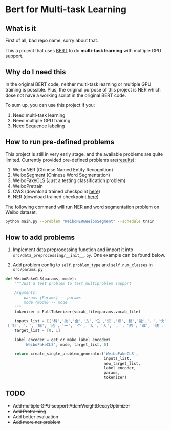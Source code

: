 # Bert for Multi-task Learning

## What is it

First of all, bad repo name, sorry about that.

This a project that uses [BERT](https://github.com/google-research/bert) to do **multi-task learning** with multiple GPU support.

## Why do I need this

In the original BERT code, neither multi-task learning or multiple GPU training is possible. Plus, the original purpose of this project is NER which dose not have a working script in the original BERT code.

To sum up, you can use this project if you:

1. Need multi-task learning
2. Need multiple GPU training
3. Need Sequence labeling

## How to run pre-defined problems

This project is still in very early stage, and the available problems are quite limited. Currently provided pre-defined problems are([results](src/data_preprocessing/README.md)):

1. WeiboNER (Chinese Named Entity Recognition)
2. WeiboSegment (Chinese Word Segmentation)
3. WeiboFakeCLS (Just a testing classification problem)
4. WeiboPretrain
5. CWS (download trained checkpoint [here](https://1drv.ms/f/s!An_n1-LB8-2dgetSfhcrMKkjE5VSWA))
6. NER (download trained checkpoint [here](https://1drv.ms/f/s!An_n1-LB8-2dgetZrmW7a2hH2kSluw))

The following command will run NER and word segmentation problem on Weibo dataset.

```bash
python main.py --problem "WeiboNER&WeiboSegment" --schedule train
```

## How to add problems

1. Implement data preprocessing function and import it into `src/data_preprocessing/__init__.py`. One example can be found below.


2. Add problem config to `self.problem_type` and `self.num_classes` in `src/params.py`

```python
def WeiboFakeCLS(params, mode):
    """Just a test problem to test multiproblem support

    Arguments:
        params {Params} -- params
        mode {mode} -- mode
    """
    tokenizer = FullTokenizer(vocab_file=params.vocab_file)

    inputs_list = [['科','技','全','方','位','资','讯','智','能','，','快','捷','的','汽','车','生','活','需','要','有','三','屏','一','云','爱','你'],
 ['对', '，', '输', '给', '一', '个', '女', '人', '，', '的', '成', '绩', '。', '失', '望']]
    target_list = [0, 1]

    label_encoder = get_or_make_label_encoder(
        'WeiboFakeCLS', mode, target_list, 0)

    return create_single_problem_generator('WeiboFakeCLS',
                                           inputs_list,
                                           new_target_list,
                                           label_encoder,
                                           params,
                                           tokenizer)
```

## TODO

- ~~Add multiple GPU support AdamWeightDecayOptimizer~~
- ~~Add Pretraining~~
- Add better evaluation
- ~~Add more ner problem~~
